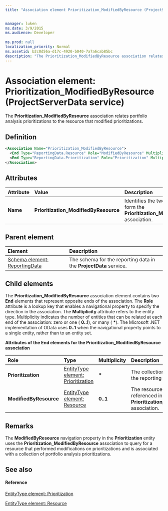 ```yaml
---
title: "Association element Prioritization_ModifiedByResource (ProjectServerData service)"

 
manager: luken
ms.date: 3/9/2015
ms.audience: Developer
 
ms.prod: null
localization_priority: Normal
ms.assetid: b2c0d56a-d17c-4920-b040-7a7a6cab85bc
description: "The Prioritization_ModifiedByResource association relates portfolio analysis prioritizations to the resource that modified prioritizations."
---
```


# Association element: Prioritization_ModifiedByResource (ProjectServerData service)

The **Prioritization_ModifiedByResource** association relates portfolio analysis prioritizations to the resource that modified prioritizations. 
  
## Definition

```XML
<Association Name="Prioritization_ModifiedByResource">
  <End Type="ReportingData.Resource" Role="ModifiedByResource" Multiplicity="0..1" />
  <End Type="ReportingData.Prioritization" Role="Prioritization" Multiplicity="*" />
</Association>
```

## Attributes

|**Attribute**|**Value**|**Description**|
|:-----|:-----|:-----|
|**Name** <br/> |**Prioritization_ModifiedByResource** <br/> |Identifies the two entity types that form the **Prioritization_ModifiedByResource** association.  <br/> |
   
## Parent element

|**Element**|**Description**|
|:-----|:-----|
|[Schema element: ReportingData](schema-reportingdata-projectdata-service.md) <br/> |The schema for the reporting data in the **ProjectData** service.  <br/> |
   
## Child elements

The **Prioritization_ModifiedByResource** association element contains two **End** elements that represent opposite ends of the association. The **Role** attribute is a lookup key that enables a navigational property to specify the direction in the association. The **Multiplicity** attribute refers to the entity type. Multiplicity indicates the number of entities that can be related at each end of the association: zero or one ( **0..1**), or many ( **\***). The Microsoft .NET implementation of OData uses **0..1** when the navigational property points to a single entity, rather than to an entity set. 
  
**Attributes of the End elements for the Prioritization_ModifiedByResource association**

|**Role**|**Type**|**Multiplicity**|**Description**|
|:-----|:-----|:-----|:-----|
|**Prioritization** <br/> |[EntityType element: Prioritization](entitytype-prioritization-projectdata-service.md) <br/> |**\*** <br/> |The collection of prioritizations in the reporting tables.  <br/> |
|**ModifiedByResource** <br/> |[EntityType element: Resource](entitytype-resource-projectdata-service.md) <br/> |**0..1** <br/> |The resource object that is referenced in the **Prioritization_ModifiedByResource** association.  <br/> |
   
## Remarks

The **ModifiedByResource** navigation property in the **Prioritization** entity uses the **Prioritization_ModifiedByResource** association to query for a resource that performed modifications on prioritizations and is associated with a collection of portfolio analysis prioritizations. 
  
## See also

#### Reference

[EntityType element: Prioritization](entitytype-prioritization-projectdata-service.md)
  
[EntityType element: Resource](entitytype-resource-projectdata-service.md)

